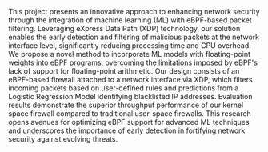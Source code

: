This project presents an innovative approach to enhancing network security through the integration of machine learning (ML) with eBPF-based packet filtering. Leveraging eXpress Data Path (XDP) technology, our solution enables the early detection and filtering of malicious packets at the network interface level, significantly reducing processing time and CPU overhead. We propose a novel method to incorporate ML models with floating-point weights into eBPF programs, overcoming the limitations imposed by eBPF's lack of support for floating-point arithmetic. Our design consists of an eBPF-based firewall attached to a network interface via XDP, which filters incoming packets based on user-defined rules and predictions from a Logistic Regression Model identifying blacklisted IP addresses. Evaluation results demonstrate the superior throughput performance of our kernel space firewall compared to traditional user-space firewalls. This research opens avenues for optimizing eBPF support for advanced ML techniques and underscores the importance of early detection in fortifying network security against evolving threats.
